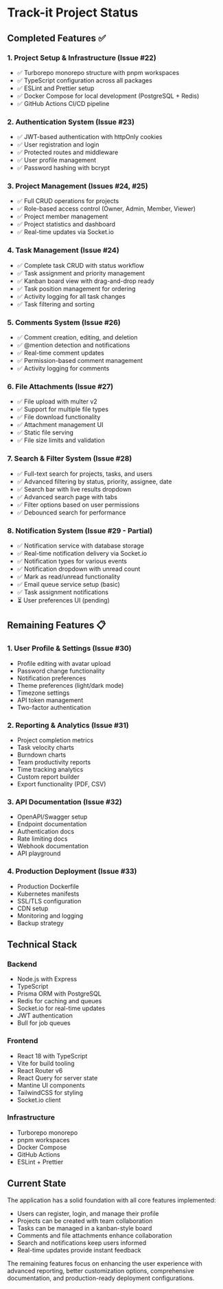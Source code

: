 # Track-it Project Status

## Completed Features ✅

### 1. Project Setup & Infrastructure (Issue #22)
- ✅ Turborepo monorepo structure with pnpm workspaces
- ✅ TypeScript configuration across all packages
- ✅ ESLint and Prettier setup
- ✅ Docker Compose for local development (PostgreSQL + Redis)
- ✅ GitHub Actions CI/CD pipeline

### 2. Authentication System (Issue #23)
- ✅ JWT-based authentication with httpOnly cookies
- ✅ User registration and login
- ✅ Protected routes and middleware
- ✅ User profile management
- ✅ Password hashing with bcrypt

### 3. Project Management (Issues #24, #25)
- ✅ Full CRUD operations for projects
- ✅ Role-based access control (Owner, Admin, Member, Viewer)
- ✅ Project member management
- ✅ Project statistics and dashboard
- ✅ Real-time updates via Socket.io

### 4. Task Management (Issue #24)
- ✅ Complete task CRUD with status workflow
- ✅ Task assignment and priority management
- ✅ Kanban board view with drag-and-drop ready
- ✅ Task position management for ordering
- ✅ Activity logging for all task changes
- ✅ Task filtering and sorting

### 5. Comments System (Issue #26)
- ✅ Comment creation, editing, and deletion
- ✅ @mention detection and notifications
- ✅ Real-time comment updates
- ✅ Permission-based comment management
- ✅ Activity logging for comments

### 6. File Attachments (Issue #27)
- ✅ File upload with multer v2
- ✅ Support for multiple file types
- ✅ File download functionality
- ✅ Attachment management UI
- ✅ Static file serving
- ✅ File size limits and validation

### 7. Search & Filter System (Issue #28)
- ✅ Full-text search for projects, tasks, and users
- ✅ Advanced filtering by status, priority, assignee, date
- ✅ Search bar with live results dropdown
- ✅ Advanced search page with tabs
- ✅ Filter options based on user permissions
- ✅ Debounced search for performance

### 8. Notification System (Issue #29 - Partial)
- ✅ Notification service with database storage
- ✅ Real-time notification delivery via Socket.io
- ✅ Notification types for various events
- ✅ Notification dropdown with unread count
- ✅ Mark as read/unread functionality
- ✅ Email queue service setup (basic)
- ✅ Task assignment notifications
- ⏳ User preferences UI (pending)

## Remaining Features 📋

### 1. User Profile & Settings (Issue #30)
- Profile editing with avatar upload
- Password change functionality
- Notification preferences
- Theme preferences (light/dark mode)
- Timezone settings
- API token management
- Two-factor authentication

### 2. Reporting & Analytics (Issue #31)
- Project completion metrics
- Task velocity charts
- Burndown charts
- Team productivity reports
- Time tracking analytics
- Custom report builder
- Export functionality (PDF, CSV)

### 3. API Documentation (Issue #32)
- OpenAPI/Swagger setup
- Endpoint documentation
- Authentication docs
- Rate limiting docs
- Webhook documentation
- API playground

### 4. Production Deployment (Issue #33)
- Production Dockerfile
- Kubernetes manifests
- SSL/TLS configuration
- CDN setup
- Monitoring and logging
- Backup strategy

## Technical Stack

### Backend
- Node.js with Express
- TypeScript
- Prisma ORM with PostgreSQL
- Redis for caching and queues
- Socket.io for real-time updates
- JWT authentication
- Bull for job queues

### Frontend
- React 18 with TypeScript
- Vite for build tooling
- React Router v6
- React Query for server state
- Mantine UI components
- TailwindCSS for styling
- Socket.io client

### Infrastructure
- Turborepo monorepo
- pnpm workspaces
- Docker Compose
- GitHub Actions
- ESLint + Prettier

## Current State

The application has a solid foundation with all core features implemented:
- Users can register, login, and manage their profile
- Projects can be created with team collaboration
- Tasks can be managed in a kanban-style board
- Comments and file attachments enhance collaboration
- Search and notifications keep users informed
- Real-time updates provide instant feedback

The remaining features focus on enhancing the user experience with advanced reporting, better customization options, comprehensive documentation, and production-ready deployment configurations.